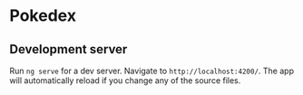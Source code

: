 # Pokedex


## Development server

Run `ng serve` for a dev server. Navigate to `http://localhost:4200/`. The app will automatically reload if you change any of the source files.

